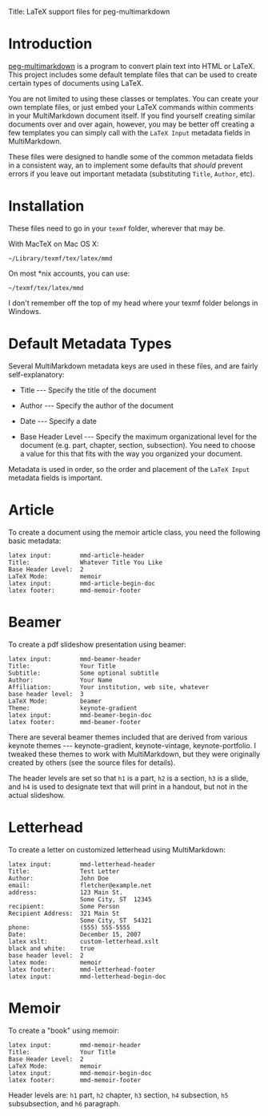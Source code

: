 Title:	LaTeX support files for peg-multimarkdown  


# Introduction #

[peg-multimarkdown] is  a program to  convert plain  text into HTML  or LaTeX.
This project includes  some default template files that can  be used to create
certain types of documents using LaTeX.

You are not limited  to using these classes or templates.  You can create your
own template files, or just embed  your LaTeX commands within comments in your
MultiMarkdown document itself. If you find yourself creating similar documents
over and over again,  however, you may be better off  creating a few templates
you can simply call with the `LaTeX Input` metadata fields in MultiMarkdown.

These files were  designed to handle some  of the common metadata  fields in a
consistent way, an to implement some  defaults that *should* prevent errors if
you leave out important metadata (substituting `Title`, `Author`, etc).

[peg-multimarkdown]: https://github.com/fletcher/peg-multimarkdown


# Installation #

These files need to go in your `texmf` folder, wherever that may be.

With MacTeX on Mac OS X:

	~/Library/texmf/tex/latex/mmd

On most *nix accounts, you can use:

	~/texmf/tex/latex/mmd

I don't  remember off the top  of my head  where your texmf folder  belongs in
Windows.


# Default Metadata Types #

Several MultiMarkdown  metadata keys are used  in these files, and  are fairly
self-explanatory:

* Title				--- Specify the title of the document

* Author			--- Specify the author of the document

* Date				--- Specify a date

* Base Header Level --- Specify the maximum organizational level for the
  document (e.g. part, chapter, section, subsection). You need to choose a
  value for this that fits with the way you organized your document.

Metadata is  used in order,  so the order and  placement of the  `LaTeX Input`
metadata fields is important.


# Article #

To create  a document using the  memoir article class, you  need the following
basic metadata:


	latex input:		mmd-article-header
	Title:				Whatever Title You Like 
	Base Header Level:	2  
	LaTeX Mode:			memoir  
	latex input:		mmd-article-begin-doc
	latex footer:		mmd-memoir-footer


# Beamer #

To create a pdf slideshow presentation using beamer:

	latex input:		mmd-beamer-header  
	Title:				Your Title  
	Subtitle:			Some optional subtitle 
	Author:				Your Name  
	Affiliation:		Your institution, web site, whatever
	base header level:	3
	LaTeX Mode:			beamer  
	Theme:				keynote-gradient  
	latex input:		mmd-beamer-begin-doc  
	latex footer:		mmd-beamer-footer  

There are several beamer themes included that are derived from various keynote
themes  --- keynote-gradient,  keynote-vintage,  keynote-portfolio. I  tweaked
these themes to  work with MultiMarkdown, but they were  originally created by
others (see the source files for details).

The header levels are set so that `h1` is a part, `h2` is a section, `h3` is a
slide, and `h4`  is used to designate  text that will print in  a handout, but
not in the actual slideshow.


# Letterhead #

To create a letter on customized letterhead using MultiMarkdown:

	latex input:		mmd-letterhead-header  
	Title:				Test Letter  
	Author:				John Doe  
	email:				fletcher@example.net  
	address:			123 Main St.  
						Some City, ST  12345  
	recipient:			Some Person  
	Recipient Address:	321 Main St  
						Some City, ST  54321  
	phone:				(555) 555-5555  
	Date:				December 15, 2007  
	latex xslt:			custom-letterhead.xslt  
	black and white:	true  
	base header level:	2  
	latex mode:			memoir  
	latex footer:		mmd-letterhead-footer  
	latex input:		mmd-letterhead-begin-doc  



# Memoir #

To create a "book" using memoir:

	latex input:		mmd-memoir-header
	Title:				Your Title
	Base Header Level:	2
	LaTeX Mode:			memoir  
	latex input:		mmd-memoir-begin-doc
	latex footer:		mmd-memoir-footer

Header levels  are: `h1`  part, `h2` chapter,  `h3` section,  `h4` subsection,
`h5` subsubsection, and `h6` paragraph.
